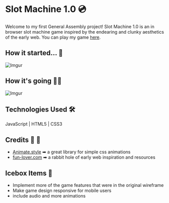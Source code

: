 # Slot Machine 1.0 💿

Welcome to my first General Assembly project! Slot Machine 1.0 is an in browser slot machine game inspired by the endearing and clunky aesthetics of the early web. You can play my game [here](https://ajkarczewski.github.io/project-1-browser-slot-machine/).

## How it started... 📝
![Imgur](https://i.imgur.com/Ulfdlok.png)

## How it's going 👩‍💻
![Imgur](https://i.imgur.com/uEWtJHE.png)


## Technologies Used 🛠

JavaScript | HTML5 | CSS3

## Credits 🤜 🤛

- [Animate.style](https://animate.style/)
   ➡ a great library for simple css animations
- [fun-lover.com](https://www.fun-lover.com/) ➡ a rabbit hole of early web inspiration and resources

## Icebox Items 🧊 

- Implement more of the game features that were in the original wireframe
- Make game design responsive for mobile users
- include audio and more animations









